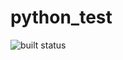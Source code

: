 # python_test


<img src="https://travis-ci.org/githbub/python_test.svg?branch=master" alt="built status">
